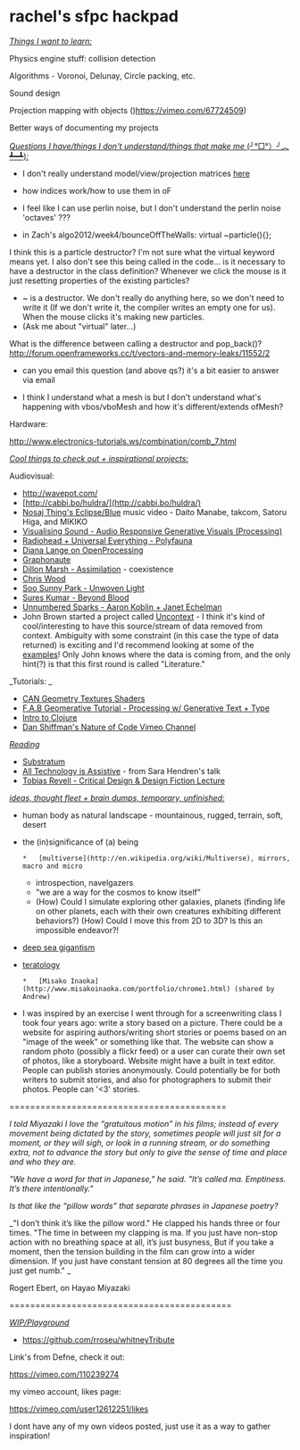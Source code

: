 # rachel's sfpc hackpad

_<u>Things I want to learn:</u>_

Physics engine stuff: collision detection

Algorithms - Voronoi, Delunay, Circle packing, etc.

Sound design

Projection mapping with objects ([](https://vimeo.com/67724509))https://vimeo.com/67724509)

Better ways of documenting my projects

_<u>Questions I have/things I don't understand/things that make me </u>_<u>(╯°□°）╯︵  ┻━┻)_:</u>_

*   I don't really understand model/view/projection matrices [here](http://openframeworks.cc/tutorials/graphics/opengl.html)

*   how indices work/how to use them in oF
*   I feel like I can use perlin noise, but I don't understand the perlin noise 'octaves' ???

*   in Zach's algo2012/week4/bounceOffTheWalls: virtual ~particle(){};  

I think this is a particle destructor? I'm not sure what the virtual keyword means yet. I also don't see this being called in the code...  is it necessary to have a destructor in the class definition? Whenever we click the mouse is it just resetting properties of the existing particles?

*   ~ is a destructor.  We don't really do anything here, so we don't need to write it (If we don't write it, the compiler writes an empty one for us).   When the mouse clicks it's making new particles.
*   (Ask me about "virtual" later...)

What is the difference between calling a destructor and pop_back()? [](http://forum.openframeworks.cc/t/vectors-and-memory-leaks/11552/2)http://forum.openframeworks.cc/t/vectors-and-memory-leaks/11552/2

*   can you email this question (and above qs?) it's a bit easier to answer via email 

*   I think I understand what a mesh is but I don't understand what's happening with vbos/vboMesh and how it's different/extends ofMesh? 

Hardware: 

[](http://www.electronics-tutorials.ws/combination/comb_7.html)http://www.electronics-tutorials.ws/combination/comb_7.html

_<u>Cool things to check out + inspirational projects:</u>_

Audiovisual:

*   [](http://wavepot.com/)http://wavepot.com/
*   [](http://cabbi.bo/huldra/)[http://cabbi.bo/huldra/](http://cabbi.bo/huldra/)
*   [Nosaj Thing's Eclipse/Blue](http://youtu.be/_woNBiIyOKI) music video - Daito Manabe, takcom, Satoru Higa, and MIKIKO
*   [Visualising Sound - Audio Responsive Generative Visuals (Processing)](https://vimeo.com/68161863)
*   [Radiohead + Universal Everything - Polyfauna](http://www.creativeapplications.net/featured/radiohead-polyfauna-an-immersive-expansive-world-of-primitive-life/)
*   [Diana Lange on OpenProcessing](http://openprocessing.org/sketch/149548)
*   [Graphonaute](http://www.graphonaute.fr/)
*   [Dillon Marsh - Assimilation](http://dillonmarsh.com/assimilation.html) - coexistence
*   [Chris Wood](http://www.chriswoodglass.co.uk/)
*   [Soo Sunny Park - Unwoven Light](https://vimeo.com/66687430)
*   [Sures Kumar - Beyond Blood](http://sureskumar.com/?p=809) 
*   [Unnumbered Sparks - Aaron Koblin + Janet Echelman](http://www.unnumberedsparks.com/)
*   John Brown started a project called [Uncontext](http://www.uncontext.com/literature/) - I think it's kind of cool/interesting to have this source/stream of data removed from context. Ambiguity with some constraint (in this case the type of data returned) is exciting and I'd recommend looking at some of the [examples](http://www.uncontext.com/literature/)! Only John knows where the data is coming from, and the only hint(?) is that this first round is called "Literature." 

_Tutorials: _

*   [CAN Geometry Textures Shaders](https://vimeo.com/66585777)
*   [F.A.B Geomerative Tutorial - Processing w/ Generative Text + Type](http://freeartbureau.org/fab_activity/geomerative-tutorial-part-1/)
*   [Intro to Clojure](http://www.creativeapplications.net/tutorials/introduction-to-clojure-part-1/) 
*   [Dan Shiffman's Nature of Code Vimeo Channel](https://vimeo.com/channels/natureofcode)

_<u>Reading</u>_

*   [Substratum](http://substratumseries.com/)
*   [All Technology is Assistive](https://medium.com/backchannel/all-technology-is-assistive-ac9f7183c8cd) - from Sara Hendren's talk
*   [Tobias Revell - Critical Design & Design Fiction Lecture](http://blog.tobiasrevell.com/2013/12/critical-design-design-fiction-lecture.html)

_<u>ideas, thought fleet + brain dumps, temporary, unfinished:</u>_

*   human body as natural landscape - mountainous, rugged, terrain, soft, desert
*   the (in)significance of (a) being

        *   [multiverse](http://en.wikipedia.org/wiki/Multiverse), mirrors, macro and micro 
    *   introspection, navelgazers
    *   "we are a way for the cosmos to know itself"
    *   (How) Could I simulate exploring other galaxies, planets (finding life on other planets, each with their own creatures exhibiting different behaviors?) (How) Could I move this from 2D to 3D? Is this an impossible endeavor?!

*   [deep sea gigantism](http://en.wikipedia.org/wiki/Deep-sea_gigantism) 
*   [teratology](http://en.wikipedia.org/wiki/Teratology)

        *   [Misako Inaoka](http://www.misakoinaoka.com/portfolio/chrome1.html) (shared by Andrew)

*   I was inspired by an exercise I went through for a screenwriting class I took four years ago: write a story based on a picture. There could be a website for aspiring authors/writing short stories or poems based on an "image of the week" or something like that. The website can show a random photo (possibly a flickr feed) or a user can curate their own set of photos, like a storyboard. Website might have a built in text editor. People can publish stories anonymously. Could potentially be for both writers to submit stories, and also for photographers to submit their photos. People can '<3' stories.

==========================================

_I told Miyazaki I love the “gratuitous motion” in his films; instead of every movement being dictated by the story, sometimes people will just sit for a moment, or they will sigh, or look in a running stream, or do something extra, not to advance the story but only to give the sense of time and place and who they are._

_"We have a word for that in Japanese," he said. "It’s called ma. Emptiness. It’s there intentionally."_

_Is that like the “pillow words” that separate phrases in Japanese poetry?_

_"I don’t think it’s like the pillow word." He clapped his hands three or four times. "The time in between my clapping is ma. If you just have non-stop action with no breathing space at all, it’s just busyness, But if you take a moment, then the tension building in the film can grow into a wider dimension. If you just have constant tension at 80 degrees all the time you just get numb." _

Rogert Ebert, on Hayao Miyazaki

===========================================

_<u>WIP/Playground</u>_

+ [](https://github.com/rroseu/whitneyTribute)https://github.com/rroseu/whitneyTribute 

Link's from Defne, check it out:

[](https://vimeo.com/110239274)https://vimeo.com/110239274

my vimeo account, likes page:

[](https://vimeo.com/user12612251/likes)https://vimeo.com/user12612251/likes

I dont have any of my own videos posted, just use it as a way to gather inspiration!